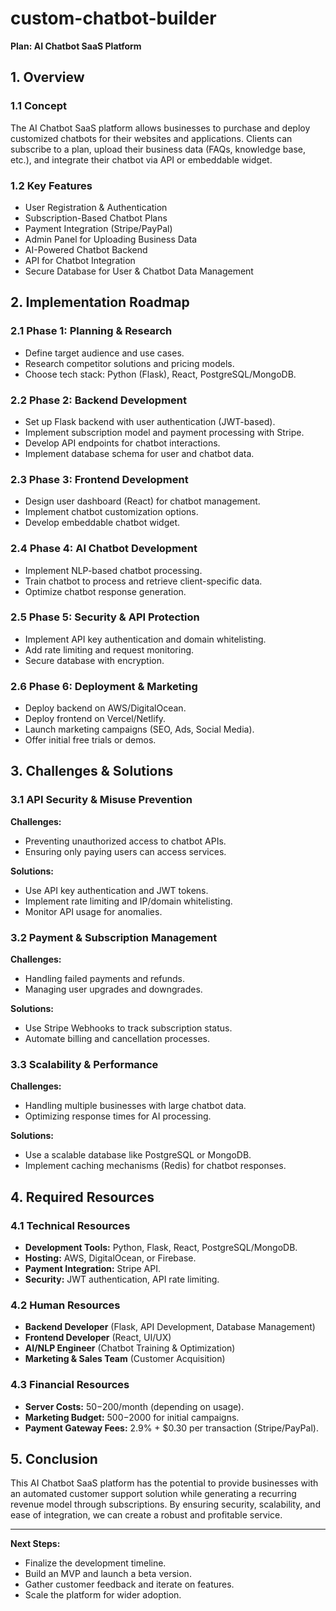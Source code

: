 # custom-chatbot-builder
**Plan: AI Chatbot SaaS Platform**

## **1. Overview**
### **1.1 Concept**
The AI Chatbot SaaS platform allows businesses to purchase and deploy customized chatbots for their websites and applications. Clients can subscribe to a plan, upload their business data (FAQs, knowledge base, etc.), and integrate their chatbot via API or embeddable widget.

### **1.2 Key Features**
- User Registration & Authentication
- Subscription-Based Chatbot Plans
- Payment Integration (Stripe/PayPal)
- Admin Panel for Uploading Business Data
- AI-Powered Chatbot Backend
- API for Chatbot Integration
- Secure Database for User & Chatbot Data Management

## **2. Implementation Roadmap**
### **2.1 Phase 1: Planning & Research**
- Define target audience and use cases.
- Research competitor solutions and pricing models.
- Choose tech stack: Python (Flask), React, PostgreSQL/MongoDB.

### **2.2 Phase 2: Backend Development**
- Set up Flask backend with user authentication (JWT-based).
- Implement subscription model and payment processing with Stripe.
- Develop API endpoints for chatbot interactions.
- Implement database schema for user and chatbot data.

### **2.3 Phase 3: Frontend Development**
- Design user dashboard (React) for chatbot management.
- Implement chatbot customization options.
- Develop embeddable chatbot widget.

### **2.4 Phase 4: AI Chatbot Development**
- Implement NLP-based chatbot processing.
- Train chatbot to process and retrieve client-specific data.
- Optimize chatbot response generation.

### **2.5 Phase 5: Security & API Protection**
- Implement API key authentication and domain whitelisting.
- Add rate limiting and request monitoring.
- Secure database with encryption.

### **2.6 Phase 6: Deployment & Marketing**
- Deploy backend on AWS/DigitalOcean.
- Deploy frontend on Vercel/Netlify.
- Launch marketing campaigns (SEO, Ads, Social Media).
- Offer initial free trials or demos.

## **3. Challenges & Solutions**
### **3.1 API Security & Misuse Prevention**
**Challenges:**
- Preventing unauthorized access to chatbot APIs.
- Ensuring only paying users can access services.

**Solutions:**
- Use API key authentication and JWT tokens.
- Implement rate limiting and IP/domain whitelisting.
- Monitor API usage for anomalies.

### **3.2 Payment & Subscription Management**
**Challenges:**
- Handling failed payments and refunds.
- Managing user upgrades and downgrades.

**Solutions:**
- Use Stripe Webhooks to track subscription status.
- Automate billing and cancellation processes.

### **3.3 Scalability & Performance**
**Challenges:**
- Handling multiple businesses with large chatbot data.
- Optimizing response times for AI processing.

**Solutions:**
- Use a scalable database like PostgreSQL or MongoDB.
- Implement caching mechanisms (Redis) for chatbot responses.

## **4. Required Resources**
### **4.1 Technical Resources**
- **Development Tools:** Python, Flask, React, PostgreSQL/MongoDB.
- **Hosting:** AWS, DigitalOcean, or Firebase.
- **Payment Integration:** Stripe API.
- **Security:** JWT authentication, API rate limiting.

### **4.2 Human Resources**
- **Backend Developer** (Flask, API Development, Database Management)
- **Frontend Developer** (React, UI/UX)
- **AI/NLP Engineer** (Chatbot Training & Optimization)
- **Marketing & Sales Team** (Customer Acquisition)

### **4.3 Financial Resources**
- **Server Costs:** $50-$200/month (depending on usage).
- **Marketing Budget:** $500-$2000 for initial campaigns.
- **Payment Gateway Fees:** 2.9% + $0.30 per transaction (Stripe/PayPal).

## **5. Conclusion**
This AI Chatbot SaaS platform has the potential to provide businesses with an automated customer support solution while generating a recurring revenue model through subscriptions. By ensuring security, scalability, and ease of integration, we can create a robust and profitable service.

---
**Next Steps:**
- Finalize the development timeline.
- Build an MVP and launch a beta version.
- Gather customer feedback and iterate on features.
- Scale the platform for wider adoption.

